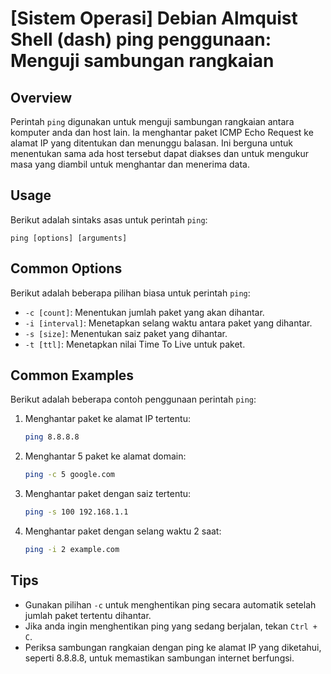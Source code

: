 # [Sistem Operasi] Debian Almquist Shell (dash) ping penggunaan: Menguji sambungan rangkaian

## Overview
Perintah `ping` digunakan untuk menguji sambungan rangkaian antara komputer anda dan host lain. Ia menghantar paket ICMP Echo Request ke alamat IP yang ditentukan dan menunggu balasan. Ini berguna untuk menentukan sama ada host tersebut dapat diakses dan untuk mengukur masa yang diambil untuk menghantar dan menerima data.

## Usage
Berikut adalah sintaks asas untuk perintah `ping`:

```
ping [options] [arguments]
```

## Common Options
Berikut adalah beberapa pilihan biasa untuk perintah `ping`:

- `-c [count]`: Menentukan jumlah paket yang akan dihantar.
- `-i [interval]`: Menetapkan selang waktu antara paket yang dihantar.
- `-s [size]`: Menentukan saiz paket yang dihantar.
- `-t [ttl]`: Menetapkan nilai Time To Live untuk paket.

## Common Examples
Berikut adalah beberapa contoh penggunaan perintah `ping`:

1. Menghantar paket ke alamat IP tertentu:
   ```bash
   ping 8.8.8.8
   ```

2. Menghantar 5 paket ke alamat domain:
   ```bash
   ping -c 5 google.com
   ```

3. Menghantar paket dengan saiz tertentu:
   ```bash
   ping -s 100 192.168.1.1
   ```

4. Menghantar paket dengan selang waktu 2 saat:
   ```bash
   ping -i 2 example.com
   ```

## Tips
- Gunakan pilihan `-c` untuk menghentikan ping secara automatik setelah jumlah paket tertentu dihantar.
- Jika anda ingin menghentikan ping yang sedang berjalan, tekan `Ctrl + C`.
- Periksa sambungan rangkaian dengan ping ke alamat IP yang diketahui, seperti 8.8.8.8, untuk memastikan sambungan internet berfungsi.